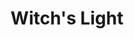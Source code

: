 ---
layout: gamepage
lang: "it"
title: "Witch's Light"

game: "Il Gioco"
game-description: "🐀 Trasformati in un <b>ratto</b> alla <b>luce della luna</b><br>
🐀 <b>Uccidi le guardie</b><br>
🐀 Controlla la tua <b>salute</b><br>
🔮 Torna <b>strega</b> alla <b>luce delle torce</b><br>
🔮 <b>Nasconditi dalle guardie</b><br>
🩸 La tua <b>salute</b> determina quanto <b>sanguini</b><br>
🩸 Scappa dalla prigione!<br>"

development: "Lo Sviluppo"
development-description: "<p>🌙Visita al <a href='https://www.torturemuseum.be/' target='_blank'>Museo delle torture di Brugge</a><br>
🌙 Periodo molto nebbioso<br>
🌙 <b><i>'A Plague Tale'</i></b> e <b><i>'Inside'</i></b><br><br>
🌙​​ Primo passo, sviluppare le meccaniche<br>
🌙​​ Programmare le meccaniche<br>
🌙​​ Creare il layout del livello<br>
🌙 Processo passo passo: <a href='https://miro.com/app/board/uXjVP9cmhgU=/' target='_blank'>lavagna su miro</a><br>
🌙 <a href='https://www.youtube.com/watch?v=5fj6BLLCpEM' target='_blank'>Video che mostra l'evoluzione e i prototipi</a></p>"

cover_image: "/assets/WitchsLight/witchslight_cover.png"
background_image: "/assets/WitchsLight/witchslight_background.png"
background_color: "#615aed"

lang_links:
  it: "/it/projects/witchslight.html"
  en: "/en/projects/witchslight.html"

title-font: "/assets/WitchsLight/Rakkas-Regular.ttf"
text-font: "/assets/WitchsLight/Spectral-Regular.ttf"
game-color: "#4B3B14"
title-color: "#4B3B14"
text-color: "#544E4B"
button1-color: "#867654"
button2-color: "#6B6461"
text1-color: "#A78E8A"
text2-color: "#DECBAF"

gamePage: "https://ary-and-navy.itch.io/witchs-light"
download: "Scarica l'exe"
visitSite: "Apri su Itch.io!"

gameName: "witchslight"

img1: "/assets/WitchsLight/img1.gif"
img2: "/assets/WitchsLight/img2.png"
img3: "/assets/WitchsLight/img3.gif"
img4: "/assets/WitchsLight/img4.png"

top1: "40"
left1: "310"
transform1: "6"

top2: "180"
left2: "80"
transform2: "2"

top3: "330"
left3: "290"
transform3: "-5"

top4: "500"
left4: "100"
transform4: "5"
---